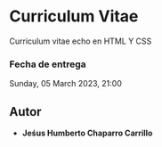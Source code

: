# Curriculum Vitae

Curriculum vitae echo en HTML Y CSS

### Fecha de entrega

Sunday, 05 March 2023, 21:00



## Autor

* **Jeśus Humberto Chaparro Carrillo** 

